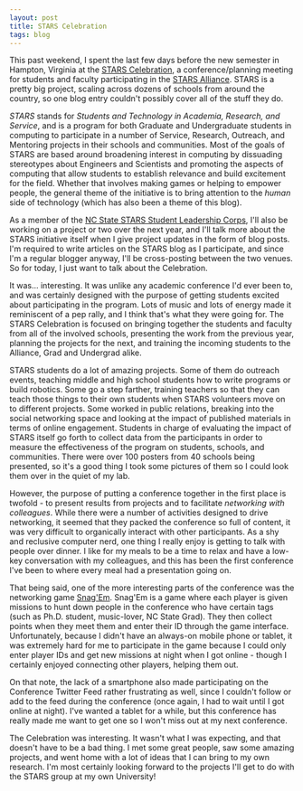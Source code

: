 ```yaml
---
layout: post
title: STARS Celebration
tags: blog
---
```


This past weekend, I spent the last few days before the new semester in Hampton, Virginia at the <a href="http://www.starsalliance.org/celebration/2012/">STARS Celebration</a>, a conference/planning meeting for students and faculty participating in the <a href="http://www.starsalliance.org">STARS Alliance</a>. STARS is a pretty big project, scaling across dozens of schools from around the country, so one blog entry couldn't possibly cover all of the stuff they do.

*STARS* stands for <em>Students and Technology in Academia, Research, and Service</em>, and is a program for both Graduate and Undergraduate students in computing to participate in a number of Service, Research, Outreach, and Mentoring projects in their schools and communities. Most of the goals of STARS are based around broadening interest in computing by dissuading stereotypes about Engineers and Scientists and promoting the aspects of computing that allow students to establish relevance and build excitement for the field. Whether that involves making games or helping to empower people, the general theme of the initiative is to bring attention to the <em>human</em> side of technology (which has also been a theme of this blog).

As a member of the <a href="http://stars.csc.ncsu.edu">NC State STARS Student Leadership Corps</a>, I'll also be working on a project or two over the next year, and I'll talk more about the STARS initiative itself when I give project updates in the form of blog posts. I'm required to write articles on the STARS blog as I participate, and since I'm a regular blogger anyway, I'll be cross-posting between the two venues. So for today, I just want to talk about the Celebration.

It was... interesting. It was unlike any academic conference I'd ever been to, and was certainly designed with the purpose of getting students excited about participating in the program. Lots of music and lots of energy made it reminiscent of a pep rally, and I think that's what they were going for. The STARS Celebration is focused on bringing together the students and faculty from all of the involved schools, presenting the work from the previous year, planning the projects for the next, and training the incoming students to the Alliance, Grad and Undergrad alike.

STARS students do a lot of amazing projects. Some of them do outreach events, teaching middle and high  school students how to write programs or build robotics. Some go a step farther, training teachers so that they can teach those things to their own students when STARS volunteers move on to different projects. Some worked in public relations, breaking into the social networking space and looking at the impact of published materials in terms of online engagement. Students in charge of evaluating the impact of STARS itself go forth to collect data from the participants in order to measure the effectiveness of the program on students, schools, and communities. There were over 100 posters from 40 schools being presented, so it's a good thing I took some pictures of them so I could look them over in the quiet of my lab.

However, the purpose of putting a conference together in the first place is twofold - to present results from projects and to facilitate <em>networking with colleagues</em>. While there were a number of activities designed to drive networking, it seemed that they packed the conference so full of content, it was very difficult to organically interact with other participants. As a shy and reclusive computer nerd, one thing I really enjoy is getting to talk with people over dinner. I like for my meals to be a time to relax and have a low-key conversation with my colleagues, and this has been the first conference I've been to where every meal had a presentation going on.

That being said, one of the more interesting parts of the conference was the networking game <a href="http://snagemgame.com/index2.php">Snag'Em</a>. Snag'Em is a game where each player is given missions to hunt down people in the conference who have certain tags (such as Ph.D. student, music-lover, NC State Grad). They then collect points when they meet them and enter their ID through the game interface. Unfortunately, because I didn't have an always-on mobile phone or tablet, it was extremely hard for me to participate in the game because I could only enter player IDs and get new missions at night when I got online - though I certainly enjoyed connecting other players, helping them out.

On that note, the lack of a smartphone also made participating on the Conference Twitter Feed rather frustrating as well, since I couldn't follow or add to the feed during the conference (once again, I had to wait until I got online at night). I've wanted a tablet for a while, but this conference has really made me want to get one so I won't miss out at my next conference.

The Celebration was interesting. It wasn't what I was expecting, and that doesn't have to be a bad thing. I met some great people, saw some amazing projects, and went home with a lot of ideas that I can bring to my own research. I'm most certainly looking forward to the projects I'll get to do with the STARS group at my own University!
